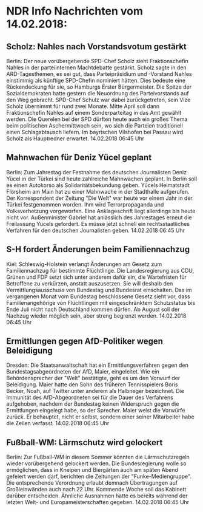 # NDR Info Nachrichten vom 14.02.2018:


## Scholz: Nahles nach Vorstandsvotum gestärkt
Berlin: Der neue vorübergehende SPD-Chef Scholz sieht Fraktionschefin Nahles in der parteiinternen Machtdebatte gestärkt. Scholz sagte in den ARD-Tagesthemen, es sei gut, dass Parteipräsidium und -Vorstand Nahles einstimmig als künftige SPD-Chefin nominiert hätten. Dies bedeute eine Rückendeckung für sie, so Hamburgs Erster Bürgermeister. Die Spitze der Sozialdemokraten hatte gestern die Neuordnung des Parteivorstands auf den Weg gebracht. SPD-Chef Schulz war dabei zurückgetreten, sein Vize Scholz übernimmt für rund zwei Monate. Mitte April soll dann Fraktionschefin Nahles auf einem Sonderparteitag in das Amt gewählt werden. Die Querelen bei der SPD dürften heute auch ein großes Thema beim politischen Aschermittwoch sein, wo sich die Parteien traditionell einen Schlagabtausch liefern. Im bayrischen Vilshofen bei Passau wird Scholz als Hauptredner erwartet. 14.02.2018 06:45 Uhr 

## Mahnwachen für Deniz Yücel geplant
Berlin: Zum Jahrestag der Festnahme des deutschen Journalisten Deniz Yücel in der Türkei sind heute zahlreiche Mahnwachen geplant. In Berlin soll es einen Autokorso als Solidaritätsbekundung geben. Yücels Heimatstadt Flörsheim am Main hat zu einer Mahnwache in der Stadthalle aufgerufen. Der Korrespondent der Zeitung "Die Welt" war heute vor einem Jahr in der Türkei festgenommen worden. Ihm wird Terrorpropaganda und Volksverhetzung vorgeworfen. Eine Anklageschrift liegt allerdings bis heute nicht vor. Außenminister Gabriel hat anlässlich des Jahrestages erneut die Freilassung Yücels gefordert. Es müsse jetzt schnell ein rechtsstaatliches Verfahren für den deutschen Journalisten geben. 14.02.2018 06:45 Uhr 

## S-H fordert Änderungen beim Familiennachzug
Kiel: Schleswig-Holstein verlangt Änderungen am Gesetz zum Familiennachzug für bestimmte Flüchtlinge. Die Landesregierung aus CDU, Grünen und FDP setzt sich unter anderem dafür ein, die Wartefristen für Betroffene zu verkürzen, anstatt auszusetzen. Sie will deshalb den Vermittlungsausschuss von Bundestag und Bundesrat einschalten. Das im vergangenen Monat vom Bundestag beschlossene Gesetz sieht vor, dass Familienangehörige von Flüchtlingen mit eingeschränktem Schutzstatus bis Ende Juli nicht nach Deutschland kommen dürfen. Ab August soll der Nachzug wieder möglich sein, aber streng begrenzt werden. 14.02.2018 06:45 Uhr 

## Ermittlungen gegen AfD-Politiker wegen Beleidigung
Dresden: Die Staatsanwaltschaft hat ein Ermittlungsverfahren gegen den Bundestagsabgeordneten der AfD, Maier, eingeleitet. Wie ein Behördensprecher der "Welt" bestätigte, geht es um den Vorwurf der Beleidigung. Maier hatte den Sohn des früheren Tennisspielers Boris Becker, Noah, auf Twitter unter anderem als Halbneger bezeichnet. Die Immunität des AfD-Abgeordneten sei für die Dauer des Verfahrens aufgehoben, nachdem der Bundestag keinen Widerspruch gegen die Ermittlungen eingelegt habe, so der Sprecher. Maier weist die Vorwürfe zurück. Er behauptet, nicht er selbst, sondern einer seiner Mitarbeiter habe die Zeilen verfasst. 14.02.2018 06:45 Uhr 

## Fußball-WM: Lärmschutz wird gelockert
Berlin: Zur Fußball-WM in diesem Sommer könnten die Lärmschutzregeln wieder vorübergehend gelockert werden. Die Bundesregierung wolle so ermöglichen, dass in Kneipen und Biergärten auch am späten Abend gefeiert werden darf, berichten die Zeitungen der "Funke-Mediengruppe". Die entsprechende Verordnung erlaubt demnach Übertragungen auf Großleinwänden auch nach 22 Uhr. Kommende Woche soll das Kabinett darüber entscheiden. Ähnliche Ausnahmen hatte es bereits während der letzten Welt- und Europameisterschaften gegeben. 14.02.2018 06:45 Uhr 
